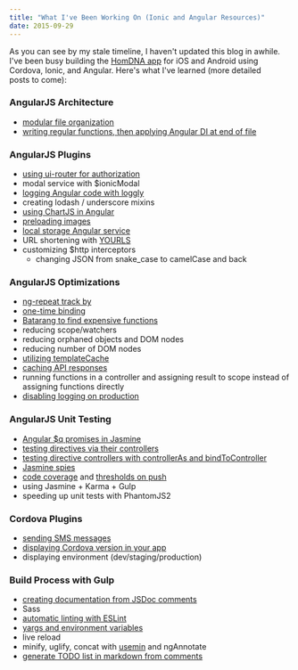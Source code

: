 ```yaml
---
title: "What I've Been Working On (Ionic and Angular Resources)"
date: 2015-09-29
---
```


As you can see by my stale timeline, I haven't updated this blog in awhile. I've been busy building the [HomDNA app](https://homdna.com) for iOS and Android using Cordova, Ionic, and Angular. Here's what I've learned (more detailed posts to come):

### AngularJS Architecture

- [modular file organization](https://medium.com/opinionated-angularjs/scalable-code-organization-in-angularjs-9f01b594bf06)
- [writing regular functions, then applying Angular DI at end of file](https://github.com/toddmotto/angularjs-styleguide#modules)

### AngularJS Plugins

- [using ui-router for authorization](http://www.frederiknakstad.com/2014/02/09/ui-router-in-angular-client-side-auth/)
- modal service with \$ionicModal
- [logging Angular code with loggly](https://github.com/ajbrown/angular-loggly-logger)
- creating lodash / underscore mixins
- [using ChartJS in Angular](http://jtblin.github.io/angular-chart.js/)
- [preloading images](https://github.com/andrewmcgivery/ionic-ion-imageCacheFactory)
- [local storage Angular service](http://learn.ionicframework.com/formulas/localstorage/)
- URL shortening with [YOURLS](https://github.com/YOURLS/YOURLS)
- customizing \$http interceptors
  - changing JSON from snake_case to camelCase and back

### AngularJS Optimizations

- [ng-repeat track by](http://www.bennadel.com/blog/2556-using-track-by-with-ngrepeat-in-angularjs-1-2.htm)
- [one-time binding](http://blog.thoughtram.io/angularjs/2014/10/14/exploring-angular-1.3-one-time-bindings.html)
- [Batarang to find expensive functions](https://github.com/angular/batarang)
- reducing scope/watchers
- reducing orphaned objects and DOM nodes
- reducing number of DOM nodes
- [utilizing templateCache](https://github.com/miickel/gulp-angular-templatecache)
- [caching API responses](https://github.com/jmdobry/angular-cache)
- running functions in a controller and assigning result to scope instead of assigning functions directly
- [disabling logging on production](https://gist.github.com/darlanalves/8994894)

### AngularJS Unit Testing

- [Angular \$q promises in Jasmine](http://entwicklertagebuch.com/blog/2013/10/how-to-handle-angularjs-promises-in-jasmine-unit-tests/)
- [testing directives via their controllers](http://daginge.com/technology/2014/03/03/testing-angular-directive-controllers-with-jasmine-and-karma/)
- [testing directive controllers with controllerAs and bindToController](http://www.syntaxsuccess.com/viewarticle/unit-testing-bindtocontroller-and-controlleras)
- [Jasmine spies](http://jasmine.github.io/2.0/introduction.html#section-Spies)
- [code coverage](https://github.com/karma-runner/karma-coverage) and [thresholds on push](https://github.com/lithiumtech/karma-threshold-reporter)
- using Jasmine + Karma + Gulp
- speeding up unit tests with PhantomJS2

### Cordova Plugins

- [sending SMS messages](https://github.com/cordova-sms/cordova-sms-plugin)
- [displaying Cordova version in your app](https://github.com/whiteoctober/cordova-plugin-app-version)
- displaying environment (dev/staging/production)

### Build Process with Gulp

- [creating documentation from JSDoc comments](https://github.com/jsBoot/gulp-jsdoc)
- Sass
- [automatic linting with ESLint](http://eslint.org/)
- [yargs and environment variables](https://github.com/bcoe/yargs)
- live reload
- minify, uglify, concat with [usemin](https://github.com/zont/gulp-usemin) and ngAnnotate
- [generate TODO list in markdown from comments](https://github.com/pgilad/gulp-todo)
